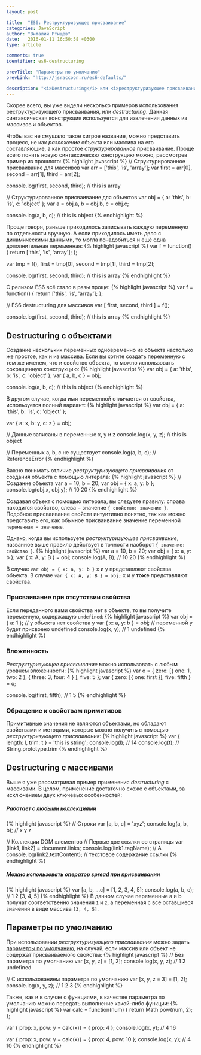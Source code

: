 ```yaml
---
layout: post

title:  "ES6: Реструктуризующее присваивание"
categories: JavaScript
author: "Виталий Ртищев"
date:   2016-01-11 16:50:58 +0300
type: article

comments: true
identifier: es6-destructuring

prevTitle: "Параметры по умолчанию"
prevLink: "http://jsraccoon.ru/es6-defaults/"

description: "<i>Destructuring</i> или <i>реструктуризующее присваивание</i> призвано существенно уменьшить количество кода, необходимого для извлечения данных из массивов и объектов. С помощью одной строчки кода теперь можно создать несколько переменных."
---
```


Скорее всего, вы уже видели несколько примеров использования реструктуризующего присваивания, или *destructuring*. Данная синтаксическая конструкция используется для извлечения данных из массивов и объектов. 

Чтобы вас не смущало такое хитрое название, можно представить процесс, не как *разложение* объекта или массива на его составляющие, а как простое *структурированное* присваивание. Проще всего понять новую синтаксическю конструкцию можно, рассмотрев пример из прошлого:
{% highlight javascript %}
// Структурированное присваивание для массивов
var arr = ['this', 'is', 'array'];
var first = arr[0], 
    second = arr[1], 
    third = arr[2];

console.log(first, second, third); // this is array

// Структурированное присваивание для объектов
var obj = {
  a: 'this',
  b: 'is',
  c: 'object'
};
var a = obj.a, 
    b = obj.b, 
    c = obj.c;

console.log(a, b, c); // this is object
{% endhighlight %} 

Проще говоря, раньше приходилось записывать каждую переменную по отдельности вручную. А если приходилось иметь дело с динамическими данными, то могла понадобиться и ещё одна дополнительная переменная:
{% highlight javascript %}
var f = function() {
  return ['this', 'is', 'array'];
};

var tmp = f(),
    first = tmp[0], 
    second = tmp[1], 
    third = tmp[2];

console.log(first, second, third); // this is array
{% endhighlight %} 

С релизом ES6 всё стало в разы проще:
{% highlight javascript %}
var f = function() {
  return ['this', 'is', 'array'];
};

// ES6 destructuring для массивов
var [ first, second, third ] = f();

console.log(first, second, third); // this is array
{% endhighlight %}

## Destructuring с объектами
Создание нескольких переменных одновременно из объекта настолько же простое, как и из массива. Если вы хотите создать переменную с тем же именем, что и свойство объекта, то можно использовать сокращенную конструкцию:
{% highlight javascript %}
var obj = {
  a: 'this',
  b: 'is',
  c: 'object'
};
var { a, b, c } = obj;

console.log(a, b, c); // this is object
{% endhighlight %}

В другом случае, когда имя переменной отличается от свойства, используется полный вариант:
{% highlight javascript %}
var obj = {
  a: 'this',
  b: 'is',
  c: 'object'
};

var { a: x, b: y, c: z } = obj;

// Данные записаны в переменные x, y и z
console.log(x, y, z); // this is object

// Переменных a, b, c не существует
console.log(a, b, c); // ReferenceError
{% endhighlight %}

Важно понимать отличие *реструктуризующего присваивания* от создания объекта с помощью литерала:
{% highlight javascript %}
// Создание объекта 
var a = 10, b = 20;
var obj = { x: a, y: b };
console.log(obj.x, obj.y); // 10 20
{% endhighlight %}

Создавая объект с помощью литерала, вы следуете правилу: справа находится свойство, слева − значение `{ свойство: значение }`. Подобное присваивание свойств интуитивно понятно, так как можно представить его, как обычное присваивание значение переменной `переменная = значение`. 

Однако, когда вы используете *реструктуризующее присваивание*, названное выше правило действует в точности наоборот `{ значение: свойство }`. 
{% highlight javascript %}
var a = 10, b = 20;
var obj = { x: a, y: b };
var       { x: A, y: B } = obj;
console.log(A, B); // 10 20
{% endhighlight %}

В случае `var obj = { x: a, y: b }` x и y представляют свойства объекта. В случае `var { x: A, y: B } = obj;` x и y **тоже** представляют свойства. 

### Присваивание при отсутствии свойства
Если переданного вами свойства нет в объекте, то вы получите переменную, содержащую `undefined`:
{% highlight javascript %}
var obj = { a: 1 };
// у объекта нет свойства y
var { x: a, y: b } = obj;
// переменной y будет присвоено undefined
console.log(x, y); // 1 undefined
{% endhighlight %}

### Вложенность
*Реструктуризующее присваивание* можно использовать с любым уровнем вложенности:
{% highlight javascript %}
var o = { zero: [{ one: 1, two: 2 }, { three: 3, four: 4 } ], five: 5 };
var { zero: [{ one: first }], five: fifth } = o;

console.log(first, fifth); // 1 5
{% endhighlight %}

### Обращение к свойствам примитивов
Примитивные значения не являются объектами, но обладают свойствами и методами, которые можно получить с помощью *реструктуризующего присваивания*:
{% highlight javascript %}
var { length: l, trim: t } = 'this is string';
console.log(l); // 14
console.log(t); // String.prototype.trim
{% endhighlight %}

## Destructuring с массивами
Выше я уже рассматривал пример применения *destructuring* с массивами. В целом, применение достаточно схоже с объектами, за исключением двух ключевых особенностей:

##### Работает с любыми коллекциями
{% highlight javascript %}
// Строки
var [a, b, c] = 'xyz';
console.log(a, b, b); // x y z

// Коллекции DOM элементов
// Первые две ссылки со страницы
var [link1, link2] = document.links;
console.log(link1.tagName); // A
console.log(link2.textContent); // текстовое содержание ссылки
{% endhighlight %}

##### Можно использовать [оператор spread](http://jsraccoon.ru/es6-spread-rest/) при присваивании
{% highlight javascript %}
var [a, b, ...c] = [1, 2, 3, 4, 5];
console.log(a, b, c); // 1 2 [3, 4, 5]
{% endhighlight %}
В данном случае переменные a и b получат соответственно значения `1` и `2`, а переменная c все оставшиеся значения в виде массива `[3, 4, 5]`.

## Параметры по умолчанию
При использовании *реструктуризующего присваивания* можно задать [параметры по умолчанию](http://jsraccoon.ru/es6-defaults/), на случай, если массив или объект не содержат присваиваемого свойства:
{% highlight javascript %}
// Без параметра по умолчанию
var [x, y, z] = [1, 2];
console.log(x, y, z); // 1 2 undefined

// С использованием параметра по умолчанию
var [x, y, z = 3] = [1, 2];
console.log(x, y, z); // 1 2 3
{% endhighlight %}

Также, как и в случае с функциями, в качестве параметра по умолчанию можно передать выполнение какой-либо функции:
{% highlight javascript %}
var calc = function(num) {
  return Math.pow(num, 2);
};

var { prop: x, pow: y = calc(x)} = { prop: 4 };
console.log(x, y); // 4 16

var { prop: x, pow: y = calc(x)} = { prop: 4, pow: 10 };
console.log(x, y); // 4 10
{% endhighlight %}
